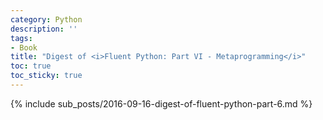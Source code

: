 ```yaml
---
category: Python
description: ''
tags:
- Book
title: "Digest of <i>Fluent Python: Part VI - Metaprogramming</i>"
toc: true
toc_sticky: true
---
```


{% include sub_posts/2016-09-16-digest-of-fluent-python-part-6.md %}